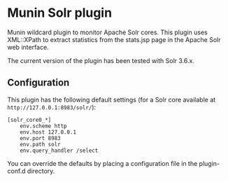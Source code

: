 Munin Solr plugin
=================

Munin wildcard plugin to monitor Apache Solr cores. This plugin uses XML::XPath
to extract statistics from the stats.jsp page in the Apache Solr web interface.

The current version of the plugin has been tested with Solr 3.6.x.


Configuration
-------------

This plugin has the following default settings (for a Solr core available at `http://127.0.0.1:8983/solr/`):

    [solr_core0_*]
        env.scheme http
        env.host 127.0.0.1
        env.port 8983
        env.path solr
        env.query_handler /select

You can override the defaults by placing a configuration file in the
plugin-conf.d directory.

